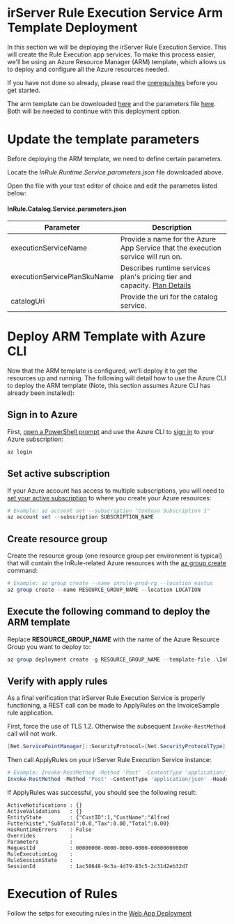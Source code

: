 irServer Rule Execution Service Arm Template Deployment
====
In this section we will be deploying the irServer Rule Execution Service.  This will create the Rule Execution app services.  To make this process easier, we'll be using an Azure Resource Manager (ARM) template, which allows us to deploy and configure all the Azure resources needed.

If you have not done so already, please read the [prerequisites](../README.md#prerequisites) before you get started.

The arm template can be downloaded [here](https://github.com/InRule/AzureAppServices/releases/latest/download/InRule.Runtime.Service.json) and the parameters file [here](https://github.com/InRule/AzureAppServices/releases/latest/download/InRule.Runtime.Service.parameters.json). Both will be needed to continue with this deployment option.

# Update the template parameters

Before deploying the ARM template, we need to define certain parameters.

Locate the _InRule.Runtime.Service.parameters.json_ file downloaded above.

Open the file with your text editor of choice and edit the parametes listed below:

#### InRule.Catalog.Service.parameters.json
| Parameter | Description |
| --------- | ----------- |
| executionServiceName | Provide a name for the Azure App Service that the execution service will run on. |
| executionServicePlanSkuName | Describes runtime services plan's pricing tier and capacity. [Plan Details](https://azure.microsoft.com/en-us/pricing/details/app-service/)|
| catalogUri | Provide the uri for the catalog service. |

# Deploy ARM Template with Azure CLI

Now that the ARM template is configured, we’ll deploy it to get the resources up and running. The following will detail how to use the Azure CLI to deploy the ARM template (Note, this section assumes Azure CLI has already been installed): 

## Sign in to Azure
First, [open a PowerShell prompt](https://docs.microsoft.com/en-us/powershell/scripting/setup/starting-windows-powershell) and use the Azure CLI to [sign in](https://docs.microsoft.com/en-us/cli/azure/authenticate-azure-cli) to your Azure subscription:
```powershell
az login
```

## Set active subscription
If your Azure account has access to multiple subscriptions, you will need to [set your active subscription](https://docs.microsoft.com/en-us/cli/azure/account#az-account-set) to where you create your Azure resources:
```powershell
# Example: az account set --subscription "Contoso Subscription 1"
az account set --subscription SUBSCRIPTION_NAME
```

## Create resource group
Create the resource group (one resource group per environment is typical) that will contain the InRule-related Azure resources with the [az group create](https://docs.microsoft.com/en-us/cli/azure/group#az-group-create) command:
```powershell
# Example: az group create --name inrule-prod-rg --location eastus
az group create --name RESOURCE_GROUP_NAME --location LOCATION
```

## Execute the following command to deploy the ARM template
Replace __RESOURCE_GROUP_NAME__ with the name of the Azure Resource Group you want to deploy to:
```powershell
az group deployment create -g RESOURCE_GROUP_NAME --template-file .\InRule.Runtime.Service.json --parameters .\InRule.Runtime.Service.parameters.json
```

## Verify with apply rules
As a final verification that irServer Rule Execution Service is properly functioning, a REST call can be made to ApplyRules on the InvoiceSample rule application.

First, force the use of TLS 1.2. Otherwise the subsequent `Invoke-RestMethod` call will not work.
```powershell
[Net.ServicePointManager]::SecurityProtocol=[Net.SecurityProtocolType]::Tls12
```

Then call ApplyRules on your irServer Rule Execution Service instance:
```powershell
# Example: Invoke-RestMethod -Method 'Post' -ContentType 'application/json' -Headers @{"Accept"="application/json"} -Uri https://contoso-execution-prod-wa.azurewebsites.net/HttpService.svc/ApplyRules -Body '{"RuleApp":{"FileName":"InvoiceSample.ruleappx"},"EntityState":"{\"CustID\":\"1\",\"LineItems\":[]}","EntityName":"Invoice"}'
Invoke-RestMethod -Method 'Post' -ContentType 'application/json' -Headers @{"Accept"="application/json"} -Uri https://WEB_APP_NAME.azurewebsites.net/HttpService.svc/ApplyRules -Body '{"RuleApp":{"FileName":"InvoiceSample.ruleappx"},"EntityState":"{\"CustID\":\"1\",\"LineItems\":[]}","EntityName":"Invoice"}'
```

If ApplyRules was successful, you should see the following result:
```
ActiveNotifications : {}
ActiveValidations   : {}
EntityState         : {"CustID":1,"CustName":"Alfred Futterkiste","SubTotal":0.0,"Tax":0.00,"Total":0.00}
HasRuntimeErrors    : False
Overrides           :
Parameters          :
RequestId           : 00000000-0000-0000-0000-000000000000
RuleExecutionLog    :
RuleSessionState    :
SessionId           : 1ac58648-9c3a-4d79-83c5-2c31d2eb32d7
```

# Execution of Rules
Follow the setps for executing rules in the [Web App Deployment](irserver-rule-execution-service.md#execution-of-rules)